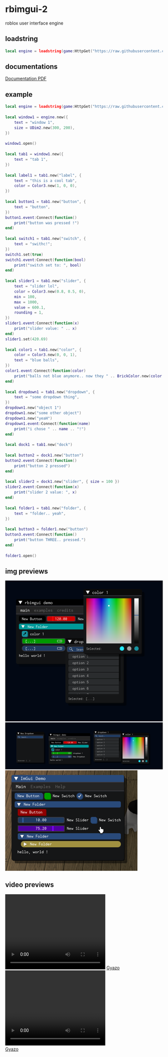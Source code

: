 # rbimgui-2
roblox user interface engine
## loadstring
```lua
local engine = loadstring(game:HttpGet("https://raw.githubusercontent.com/Singularity5490/rbimgui-2/main/rbimgui-2.lua"))()
```
## documentations
[Documentation PDF](https://github.com/cens6r/robloxscripts/blob/main/scripts/ui-libs/rbimgui-2/rbimgui-2-docs.pdf)

## example
```lua
local engine = loadstring(game:HttpGet("https://raw.githubusercontent.com/Singularity5490/rbimgui-2/main/rbimgui-2.lua"))()

local window1 = engine.new({
    text = "window 1",
    size = UDim2.new(300, 200),
})

window1.open()

local tab1 = window1.new({
    text = "tab 1",
})

local label1 = tab1.new("label", {
    text = "this is a cool tab",
    color = Color3.new(1, 0, 0),
})

local button1 = tab1.new("button", {
    text = "button",
})
button1.event:Connect(function()
    print("button was pressed !")
end)

local switch1 = tab1.new("switch", {
    text = "swithc!";
})
switch1.set(true)
switch1.event:Connect(function(bool)
    print("switch set to: ", bool)
end)

local slider1 = tab1.new("slider", {
    text = "slider lol",
    color = Color3.new(0.8, 0.5, 0),
    min = 100,
    max = 1000,
    value = 600.1,
    rounding = 1,
})
slider1.event:Connect(function(x)
    print("slider value: " .. x)
end)
slider1.set(420.69)

local color1 = tab1.new("color", {
    color = Color3.new(0, 0, 1),
    text = "blue balls",
})
color1.event:Connect(function(color)
    print("balls not blue anymore.. now they " .. BrickColor.new(color.r, color.g, color.b).Name:lower())
end)

local dropdown1 = tab1.new("dropdown", {
    text = "some dropdown thing",
})
dropdown1.new("object 1")
dropdown1.new("some other object")
dropdown1.new("yeaH")
dropdown1.event:Connect(function(name)
    print("i chose " .. name .. "!")
end)

local dock1 = tab1.new("dock")

local button2 = dock1.new("button")
button2.event:Connect(function()
    print("button 2 pressed")
end)

local slider2 = dock1.new("slider", { size = 100 })
slider2.event:Connect(function(x)
    print("slider 2 value: ", x)
end)

local folder1 = tab1.new("folder", {
    text = "folder.. yeah",
})

local button3 = folder1.new("button")
button3.event:Connect(function()
    print("button THREE.. pressed.")
end)

folder1.open()
```
## img previews
<img src="https://github.com/cens6r/robloxscripts/blob/main/scripts/ui-libs/rbimgui-2/media/iLft2Hl-2631006025%20(1).png">
<br>
<img src="https://github.com/cens6r/robloxscripts/blob/main/scripts/ui-libs/rbimgui-2/media/CbyTtR7-289024873.png">
<br>
<img src="https://github.com/cens6r/robloxscripts/blob/main/scripts/ui-libs/rbimgui-2/media/kc8Ha3Y-3903281707.png?raw=true">

## video previews
<video width="320" height="240" controls>
  <source src="https://github.com/cens6r/robloxscripts/blob/main/scripts/ui-libs/rbimgui-2/media/bbbd861e8316fceb5b092fb46be08f3b.mp4" type="video/mp4">
  Video failed to load
</video>
<a href="https://gyazo.com/bbbd861e8316fceb5b092fb46be08f3b" target="_blank">Gyazo</a>
<br>
<video width="320" height="240" controls>
  <source src="https://github.com/cens6r/robloxscripts/blob/main/scripts/ui-libs/rbimgui-2/media/6e1eac900c292babacf3a69c8ab0fcbb.mp4" type="video/mp4">
  Video failed to load
</video>
    <br>
<a href="https://gyazo.com/6e1eac900c292babacf3a69c8ab0fcbb" target="_blank">Gyazo</a>
